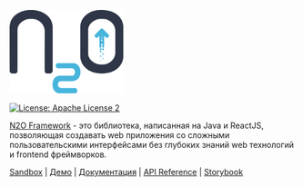 <p>
  <a href="https://n2oapp.net/demo/" target="_blank">
    <img src="logo.png" alt="N2O Framework" width="200">
  </a>
</p>

[![License: Apache License 2](https://img.shields.io/hexpm/l/plug.svg?style=flat)](http://www.apache.org/licenses/LICENSE-2.0)

[N2O Framework](https://n2oapp.net/demo/) - это библиотека, написанная на Java и ReactJS, позволяющая создавать web приложения со сложными пользовательскими интерфейсами без глубоких знаний web технологий и frontend фреймворков.

[Sandbox](https://n2oapp.net/sandbox/) <span> | </span>    [Демо](https://n2oapp.net/demo/) <span> | </span>    [Документация](https://n2oapp.net/manual/overview) <span> | </span>  [API Reference](https://n2oapp.net/docs/xml/index)  <span> | </span> [Storybook](https://n2oapp.net/storybook/)
